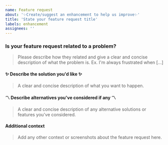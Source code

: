 ```yaml
---
name: Feature request
about: '✨Create/suggest an enhancement to help us improve✨'
title: 'State your feature request title'
labels: enhancement
assignees: ''
---
```


### Is your feature request related to a problem?

> Please describe how they related and give a clear and concise description of what the problem is. Ex. I'm always frustrated when [...]

#### :sparkles: Describe the solution you'd like :sparkles:

> A clear and concise description of what you want to happen.

#### :part_alternation_mark: Describe alternatives you've considered if any :part_alternation_mark:

> A clear and concise description of any alternative solutions or features you've considered.

#### Additional context

> Add any other context or screenshots about the feature request here.
